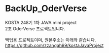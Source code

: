 # BackUp_OderVerse

KOSTA 248기 1차 JAVA mini project <br>
2조 OderVerse 프로젝트입니다.<br><br>
백업용 프로젝트이며, 원본주소는 아래와 같습니다.<br>
https://github.com/zzangah99/kostaJavaProject
